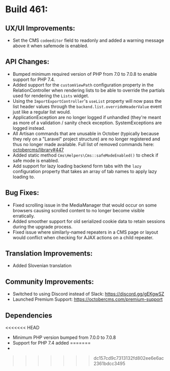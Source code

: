 # Build 461:

## UX/UI Improvements:
- Set the CMS `codeeditor` field to readonly and added a warning message above it when safemode is enabled.

## API Changes:
- Bumped minimum required version of PHP from 7.0 to 7.0.8 to enable support for PHP 7.4.
- Added support for the `customViewPath` configuration property in the RelationController when rendering lists to be able to override the partials used for rendering the `Lists` widget.
- Using the `ImportExportController`'s `useList` property will now pass the list header values through the `backend.list.overrideHeaderValue` event just like a regular list would.
- ApplicationException are no longer logged if unhandled (they're meant as more of a validation / sanity check exception. SystemExceptions are logged instead.
- All Artisan commands that are unusable in October (typically because they rely on a "Laravel" project structure) are no longer registered and thus no longer made available. Full list of removed commands here: [octobercms/library#447](https://github.com/octobercms/library/pull/447)
- Added static method `Cms\Helpers\Cms::safeModeEnabled()` to check if safe mode is enabled.
- Add support for lazy loading backend form tabs with the `lazy` configuration property that takes an array of tab names to apply lazy loading to.

## Bug Fixes:
- Fixed scrolling issue in the MediaManager that would occur on some browsers causing scrolled content to no longer become visible erratically.
- Added smoother support for old serialized cookie data to retain sessions during the upgrade process.
- Fixed issue where similarly-named repeaters in a CMS page or layout would conflict when checking for AJAX actions on a child repeater.

## Translation Improvements:
- Added Slovenian translation

## Community Improvements:
- Switched to using Discord instead of Slack: https://discord.gg/gEKgwSZ
- Launched Premium Support: https://octobercms.com/premium-support

## Dependencies
<<<<<<< HEAD
- Minimum PHP version bumped from 7.0.0 to 7.0.8
- Support for PHP 7.4 added
=======
-
>>>>>>> dc157cd9c7313132fd802ee6e6ac2361bdcc3495
